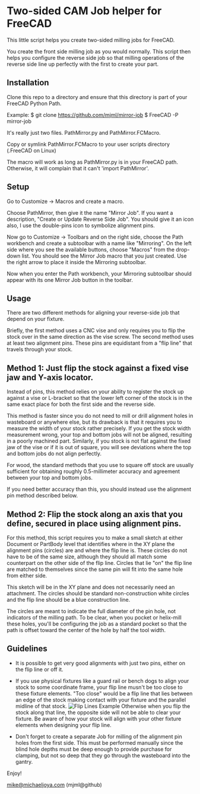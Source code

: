 Two-sided CAM Job helper for FreeCAD
====================================

This little script helps you create two-sided milling jobs for FreeCAD.

You create the front side milling job as you would normally.
This script then helps you configure the reverse side job so that 
  milling operations of the reverse side line up 
  perfectly with the first to create your part.

Installation
------------

Clone this repo to a directory and ensure that this directory is part of your FreeCAD Python Path.

Example:
$ git clone https://github.com/mjml/mirror-job 
$ FreeCAD -P mirror-job

It's really just two files. PathMirror.py and PathMirror.FCMacro.

Copy or symlink PathMirror.FCMacro to your user scripts directory (.FreeCAD on Linux)

The macro will work as long as PathMirror.py is in your FreeCAD path. Otherwise, it will complain that it can't 'import PathMirror'.

Setup
-----

Go to Customize -> Macros and create a macro.

Choose PathMirror, then give it the name "Mirror Job". If you want a description, "Create or Update Reverse Side Job".
You should give it an icon also, I use the double-pins icon to symbolize alignment pins.

Now go to Customize -> Toolbars and on the right side, choose the Path workbench and
  create a subtoolbar with a name like "Mirroring".
On the left side where you see the available buttons, choose "Macros" from the drop-down list.
You should see the Mirror Job macro that you just created. Use the right arrow to place it inside the Mirroring subtoolbar.

Now when you enter the Path workbench, your Mirroring subtoolbar should appear with its one Mirror Job button in the toolbar.


Usage 
-----

There are two different methods for aligning your reverse-side job that depend on your fixture.

Briefly, the first method uses a CNC vise and only requires you to flip the stock over in the same direction as the vise screw.
The second method uses at least two alignment pins. These pins are equidistant from a "flip line" that travels through your stock.

Method 1: Just flip the stock against a fixed vise jaw and Y-axis locator.
--------------------------------------------------------------------------

Instead of pins, this method relies on your ability to register the stock up against a vise or L-bracket so that the lower left
  corner of the stock is in the same exact place for both the first side and the reverse side.

This method is faster since you do not need to mill or drill alignment holes in wasteboard or anywhere else,
  but its drawback is that it requires you to measure the width of your stock rather precisely.
If you get the stock width measurement wrong, your top and bottom jobs will not be aligned, resulting in a poorly machined part.
Similarly, if you stock is not flat against the fixed jaw of the vise or if it is out of square, you will see deviations where the
  top and bottom jobs do not align perfectly.

For wood, the standard methods that you use to square off stock are usually sufficient for obtaining roughly 0.5-millimeter accuracy and
  agreement between your top and bottom jobs.

If you need better accuracy than this, you should instead use the alignment pin method described below.


Method 2: Flip the stock along an axis that you define, secured in place using alignment pins.
----------------------------------------------------------------------------------------------

For this method, this script requires you to make a small sketch at either Document or PartBody level that identifies where in the XY plane
  the alignment pins (circles) are and where the flip line is.
These circles do not have to be of the same size, although they should all match some counterpart on the other side of the flip line.
Circles that lie "on" the flip line are matched to themselves since the same pin will fit into the same hole from either side.

This sketch will be in the XY plane and does not necessarily need an attachment.
The circles should be standard non-construction white circles and the flip line should be a blue construction line.

The circles are meant to indicate the full diameter of the pin hole, not indicators of the milling path.
To be clear, when you pocket or helix-mill these holes, you'll be configuring the job as a standard pocket so that the
path is offset toward the center of the hole by half the tool width.



Guidelines
----------

- It is possible to get very good alignments with just two pins, either on the flip line or off it.

- If you use physical fixtures like a guard rail or bench dogs to align your stock to some coordinate frame,
  your flip line musn't be too close to these fixture elements.
"Too close" would be a flip line that lies between an edge of the stock making contact with your fixture and the parallel midline of that stock.
![Flip Lines Example](https://github.com/mjml/path-register/blob/master/doc/fliplines.png)
Otherwise when you flip the stock along that line, the opposite side will not be able to clear your fixture.
Be aware of how your stock will align with your other fixture elements when designing your flip line.

- Don't forget to create a separate Job for milling of the alignment pin holes from the first side.
This must be performed manually since the blind hole depths must be deep enough to provide purchase for clamping,
  but not so deep that they go through the wasteboard into the gantry.



Enjoy!

mike@michaeljoya.com (mjml@github)
